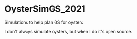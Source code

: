# OysterSimGS_2021
Simulations to help plan GS for oysters

I don't always simulate oysters, but when I do it's open source.
